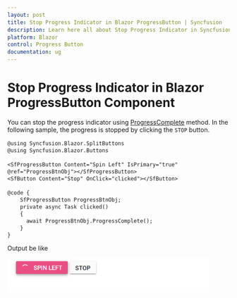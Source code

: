 ```yaml
---
layout: post
title: Stop Progress Indicator in Blazor ProgressButton | Syncfusion
description: Learn here all about Stop Progress Indicator in Syncfusion Blazor ProgressButton component and more.
platform: Blazor
control: Progress Button
documentation: ug
---
```


# Stop Progress Indicator in Blazor ProgressButton Component

You can stop the progress indicator using [ProgressComplete](https://help.syncfusion.com/cr/blazor/Syncfusion.Blazor.SplitButtons.SfProgressButton.html#Syncfusion_Blazor_SplitButtons_SfProgressButton_ProgressComplete) method. In the following sample, the progress is stopped by clicking the `STOP` button.

```cshtml
@using Syncfusion.Blazor.SplitButtons
@using Syncfusion.Blazor.Buttons

<SfProgressButton Content="Spin Left" IsPrimary="true" @ref="ProgressBtnObj"></SfProgressButton>
<SfButton Content="Stop" OnClick="clicked"></SfButton>

@code {
    SfProgressButton ProgressBtnObj;
    private async Task clicked()
    {
      await ProgressBtnObj.ProgressComplete();
    }
}
```

Output be like

![Stop Progress Indicator in ProgressButton](./../images/blazor-progressbutton-stop-indicator.png)